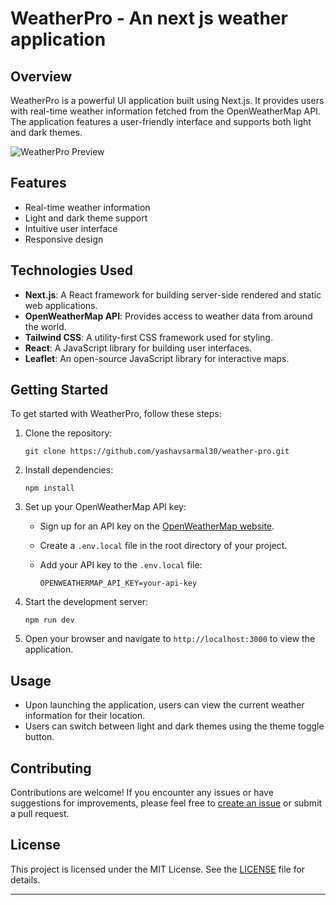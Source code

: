 
# WeatherPro - An next js weather application

## Overview

WeatherPro is a powerful UI application built using Next.js. It provides users with real-time weather information fetched from the OpenWeatherMap API. The application features a user-friendly interface and supports both light and dark themes.

![WeatherPro Preview](https://i.postimg.cc/15CDYwb6/Screenshot-2024-05-27-004939.png)


## Features

- Real-time weather information
- Light and dark theme support
- Intuitive user interface
- Responsive design

## Technologies Used

- **Next.js**: A React framework for building server-side rendered and static web applications.
- **OpenWeatherMap API**: Provides access to weather data from around the world.
- **Tailwind CSS**: A utility-first CSS framework used for styling.
- **React**: A JavaScript library for building user interfaces.
- **Leaflet**: An open-source JavaScript library for interactive maps.

## Getting Started

To get started with WeatherPro, follow these steps:

1. Clone the repository:

   ```
   git clone https://github.com/yashavsarmal30/weather-pro.git
   ```

2. Install dependencies:

   ```
   npm install
   ```

3. Set up your OpenWeatherMap API key:

   - Sign up for an API key on the [OpenWeatherMap website](https://openweathermap.org/api).
   - Create a `.env.local` file in the root directory of your project.
   - Add your API key to the `.env.local` file:

     ```
     OPENWEATHERMAP_API_KEY=your-api-key
     ```

4. Start the development server:

   ```
   npm run dev
   ```

5. Open your browser and navigate to `http://localhost:3000` to view the application.

## Usage

- Upon launching the application, users can view the current weather information for their location.
- Users can switch between light and dark themes using the theme toggle button.

## Contributing

Contributions are welcome! If you encounter any issues or have suggestions for improvements, please feel free to [create an issue](https://github.com/yashavsarmal30/weather-pro/issues) or submit a pull request.

## License

This project is licensed under the MIT License. See the [LICENSE](LICENSE) file for details.

---
